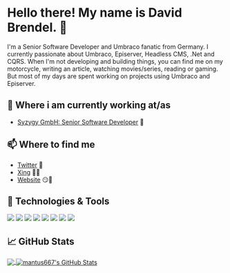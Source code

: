 # Hello there! My name is David Brendel. 👋

I'm a Senior Software Developer and Umbraco fanatic from Germany.
I currently passionate about Umbraco, Episerver, Headless CMS, .Net and CQRS.
When I'm not developing and building things, you can find me on my motorcycle, writing an article, watching movies/series, reading or gaming. But most of my days are spent working on projects using Umbraco and Episerver.

## 💼 Where i am currently working at/as

- [Syzygy GmbH: Senior Software Developer](https://www.syzygy.net/) 💼

## 📫 Where to find me

- [Twitter](https://twitter.com/grow_with_db) 🐤
- [Xing](https://www.xing.com/profile/David_Brendel/cv) 👨💼
- [Website](https://davidbrendel.de) 😏🔗

## 🔧 Technologies & Tools

![](https://img.shields.io/badge/CMS-Umbraco-informational?style=flat&logo=Umbraco&logoColor=white&color=00BEC1)
![](https://img.shields.io/badge/IDE-Visual%20Studio%20Code-informational?style=flat&logo=visual-studio-code&logoColor=white&color=007ACC)
![](https://img.shields.io/badge/IDE-Visual%20Studio-informational?style=flat&logo=visual-studio&logoColor=white&color=5C2D91)
![](https://img.shields.io/badge/Code-Vue-informational?style=flat&logo=vue.js&logoColor=white&color=4FC08D)
![](https://img.shields.io/badge/Code-AngularJs-informational?style=flat&logo=angularjs&logoColor=white&color=E23237)
![](https://img.shields.io/badge/Code-CSharp-informational?style=flat&logo=c%20sharp&logoColor=white&color=239120)
![](https://img.shields.io/badge/Tools-Microsoft%20Azure-informational?style=flat&logo=microsoft-azure&logoColor=white&color=0089D6)
![](https://img.shields.io/badge/Tools-Jira%20Software-informational?style=flat&logo=jira-software&logoColor=white&color=0052CC)

## &#x1f4c8; GitHub Stats

<a href="https://github.com/mantus667/mantus667">
  <img align="center" src="https://github-readme-stats.vercel.app/api/top-langs/?username=mantus667&hide=html,css,javascript&title_color=ffffff&text_color=c9cacc&icon_color=2bbc8a&bg_color=1d1f21" />
</a>
<a href="https://github.com/mantus667/mantus667">
  <img align="center" src="https://github-readme-stats.vercel.app/api?username=mantus667&show_icons=true&line_height=27&count_private=true&title_color=ffffff&text_color=c9cacc&icon_color=2bbc8a&bg_color=1d1f21" alt="mantus667's GitHub Stats" />
</a>

<!--
**Mantus667/mantus667** is a ✨ _special_ ✨ repository because its `README.md` (this file) appears on your GitHub profile.

Here are some ideas to get you started:

- 🔭 I’m currently working on ...
- 🌱 I’m currently learning ...
- 👯 I’m looking to collaborate on ...
- 🤔 I’m looking for help with ...
- 💬 Ask me about ...
- 📫 How to reach me: ...
- 😄 Pronouns: ...
- ⚡ Fun fact: ...
-->

